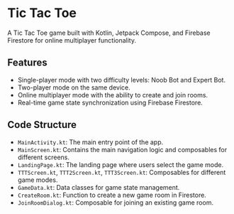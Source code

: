 # Tic Tac Toe

A Tic Tac Toe game built with Kotlin, Jetpack Compose, and Firebase Firestore for online multiplayer functionality.

## Features

- Single-player mode with two difficulty levels: Noob Bot and Expert Bot.
- Two-player mode on the same device.
- Online multiplayer mode with the ability to create and join rooms.
- Real-time game state synchronization using Firebase Firestore.


## Code Structure

- `MainActivity.kt`: The main entry point of the app.
- `MainScreen.kt`: Contains the main navigation logic and composables for different screens.
- `LandingPage.kt`: The landing page where users select the game mode.
- `TTTScreen.kt`, `TTT2Screen.kt`, `TTT3Screen.kt`: Composables for different game modes.
- `GameData.kt`: Data classes for game state management.
- `CreateRoom.kt`: Function to create a new game room in Firestore.
- `JoinRoomDialog.kt`: Composable for joining an existing game room.
